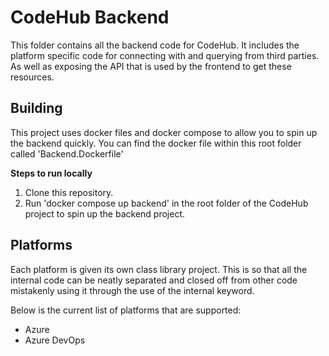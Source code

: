 # CodeHub Backend
This folder contains all the backend code for CodeHub. It includes the platform specific code for connecting with 
and querying from third parties. As well as exposing the API that is used by the frontend to get these resources.

## Building
This project uses docker files and docker compose to allow you to spin up the backend quickly. 
You can find the docker file within this root folder called 'Backend.Dockerfile' 

**Steps to run locally**
1. Clone this repository.
2. Run 'docker compose up backend' in the root folder of the CodeHub project to spin up the backend project.

## Platforms
Each platform is given its own class library project. This is so that all the internal code can be neatly separated 
and closed off from other code mistakenly using it through the use of the internal keyword. 

Below is the current list of platforms that are supported:
- Azure 
- Azure DevOps
